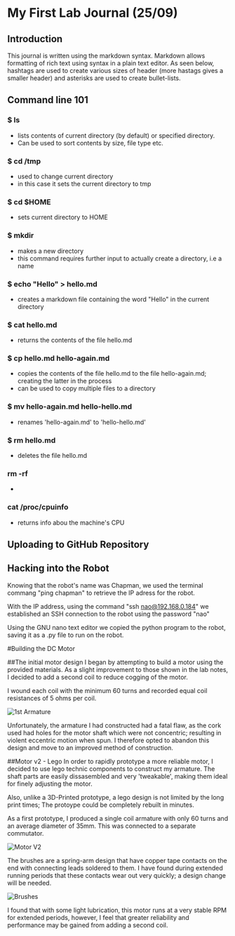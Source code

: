 # My First Lab Journal (25/09)
## Introduction

This journal is written using the markdown syntax.
Markdown allows formatting of rich text using syntax in a plain text editor.
As seen below, hashtags are used to create various sizes of header (more hastags gives a smaller header) and asterisks are used to create bullet-lists.

## Command line 101

### $ ls
* lists contents of current directory (by default) or specified directory.
* Can be used to sort contents by size, file type etc.

### $ cd /tmp
* used to change current directory
* in this case it sets the current directory to tmp

### $ cd $HOME
* sets current directory to HOME

### $ mkdir
* makes a new directory
* this command requires further input to actually create a directory, i.e a name

### $ echo "Hello" > hello.md
* creates a markdown file containing the word "Hello" in the current directory

### $ cat hello.md
* returns the contents of the file hello.md

### $ cp hello.md hello-again.md
* copies the contents of the file hello.md to the file hello-again.md; creating the latter in the process
* can be used to copy multiple files to a directory

### $ mv hello-again.md hello-hello.md
* renames 'hello-again.md' to 'hello-hello.md'

### $ rm hello.md
* deletes the file hello.md

### rm -rf
* 

### cat /proc/cpuinfo
* returns info abou the machine's CPU

## Uploading to GitHub Repository

## Hacking into the Robot
Knowing that the robot's name was Chapman, we used the terminal commang "ping chapman" to retrieve the IP adress for the robot.

With the IP address, using the command "ssh nao@192.168.0.184" we established an SSH connection to the robot using the password "nao"

Using the GNU nano text editor we copied the python program to the robot, saving it as a .py file to run on the robot.

#Building the DC Motor

##The initial motor design
I began by attempting to build a motor using the provided materials. As a slight improvement to those shown in the lab notes, I decided to add a second coil to reduce cogging of the motor. 

I wound each coil with the minimum 60 turns and recorded equal coil resistances of 5 ohms per coil.

![1st Armature](/IMG-20171005-WA0001.jpg)

Unfortunately, the armature I had constructed had a fatal flaw, as the cork used had holes for the motor shaft which were not concentric; resulting in violent eccentric motion when spun. I therefore opted to abandon this design and move to an improved method of construction.

##Motor v2 - Lego
In order to rapidly prototype a more reliable motor, I decided to use lego technic components to construct my armature. The shaft parts are easily dissasembled and very 'tweakable', making them ideal for finely adjusting the motor. 

Also, unlike a 3D-Printed prototype, a lego design is not limited by the long print times; The protoype could be completely rebuilt in minutes.

As a first prototype, I produced a single coil armature with only 60 turns and an average diameter of 35mm. This was connected to a separate commutator.

![Motor V2](/IMG-20171012-WA0000.jpg)

The brushes are a spring-arm design that have copper tape contacts on the end with connecting leads soldered to them. I have found during extended running periods that these contacts wear out very quickly; a design change will be needed.

![Brushes](/IMG-20171012-WA0002.jpg)

I found that with some light lubrication, this motor runs at a very stable RPM for extended periods, however, I feel that greater reliability and performance may be gained from adding a second coil.

